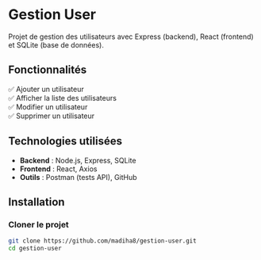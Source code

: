 # Gestion User

Projet de gestion des utilisateurs avec Express (backend), React (frontend) et SQLite (base de données).

## Fonctionnalités

✅ Ajouter un utilisateur  
✅ Afficher la liste des utilisateurs  
✅ Modifier un utilisateur  
✅ Supprimer un utilisateur

## Technologies utilisées

- **Backend** : Node.js, Express, SQLite
- **Frontend** : React, Axios
- **Outils** : Postman (tests API), GitHub

## Installation

### Cloner le projet

```sh
git clone https://github.com/madiha8/gestion-user.git
cd gestion-user


```
